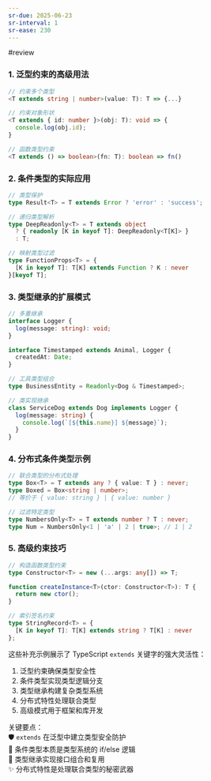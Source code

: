 ```yaml
---
sr-due: 2025-06-23
sr-interval: 1
sr-ease: 230
---
```


#review 

### 1. 泛型约束的高级用法

```typescript
// 约束多个类型
<T extends string | number>(value: T): T => {...}

// 约束对象形状
<T extends { id: number }>(obj: T): void => {
  console.log(obj.id);
}

// 函数类型约束
<T extends () => boolean>(fn: T): boolean => fn()
```

### 2. 条件类型的实际应用

```typescript
// 类型保护
type Result<T> = T extends Error ? 'error' : 'success';

// 递归类型解析
type DeepReadonly<T> = T extends object 
  ? { readonly [K in keyof T]: DeepReadonly<T[K]> }
  : T;

// 映射类型过滤
type FunctionProps<T> = {
  [K in keyof T]: T[K] extends Function ? K : never
}[keyof T];
```

### 3. 类型继承的扩展模式

```typescript
// 多重继承
interface Logger {
  log(message: string): void;
}

interface Timestamped extends Animal, Logger {
  createdAt: Date;
}

// 工具类型组合
type BusinessEntity = Readonly<Dog & Timestamped>;

// 类实现继承
class ServiceDog extends Dog implements Logger {
  log(message: string) {
    console.log(`[${this.name}] ${message}`);
  }
}
```

### 4. 分布式条件类型示例

```typescript
// 联合类型的分布式处理
type Box<T> = T extends any ? { value: T } : never;
type Boxed = Box<string | number>; 
// 等价于 { value: string } | { value: number }

// 过滤特定类型
type NumbersOnly<T> = T extends number ? T : never;
type Num = NumbersOnly<1 | 'a' | 2 | true>; // 1 | 2
```

### 5. 高级约束技巧

```typescript
// 构造函数类型约束
type Constructor<T> = new (...args: any[]) => T;

function createInstance<T>(ctor: Constructor<T>): T {
  return new ctor();
}

// 索引签名约束
type StringRecord<T> = {
  [K in keyof T]: T[K] extends string ? T[K] : never
};
```

这些补充示例展示了 TypeScript `extends` 关键字的强大灵活性：

1. 泛型约束确保类型安全性
2. 条件类型实现类型逻辑分支
3. 类型继承构建复杂类型系统
4. 分布式特性处理联合类型
5. 高级模式用于框架和库开发

关键要点：  
🛡️ `extends` 在泛型中建立类型安全防护  
🧠 条件类型本质是类型系统的 if/else 逻辑  
🧬 类型继承实现接口组合和复用  
✨ 分布式特性是处理联合类型的秘密武器